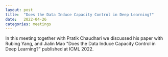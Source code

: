 ```yaml
---
layout: post
title:  "Does the Data Induce Capacity Control in Deep Learning?"
date:   2022-04-26
categories: meetings
---
```


In this meeting together with Pratik Chaudhari we discussed his paper with Rubing Yang, and Jialin Mao
"Does the Data Induce Capacity Control in Deep Learning?" published at ICML 2022.
